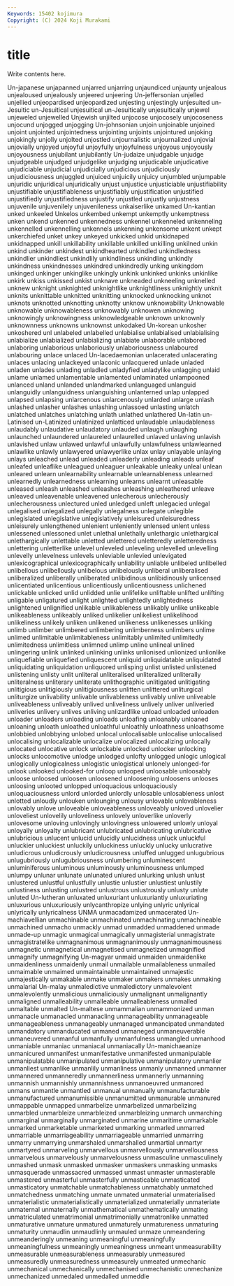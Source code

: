 ```yaml
---
Keywords: 15402 kojimura
Copyright: (C) 2024 Koji Murakami
---
```


# title

Write contents here.



 Un-japanese unjapanned unjarred unjarring unjaundiced unjaunty
unjealous unjealoused unjealously unjeered unjeering Un-jeffersonian unjelled unjellied unjeopardised unjeopardized
unjesting unjestingly unjesuited un-Jesuitic un-Jesuitical unjesuitical un-Jesuitically unjesuitically unjewel unjeweled
unjewelled Unjewish unjilted unjocose unjocosely unjocoseness unjocund unjogged unjogging Un-johnsonian
unjoin unjoinable unjoined unjoint unjointed unjointedness unjointing unjoints unjointured unjoking
unjokingly unjolly unjolted unjostled unjournalistic unjournalized unjovial unjovially unjoyed unjoyful
unjoyfully unjoyfulness unjoyous unjoyously unjoyousness unjubilant unjubilantly Un-judaize unjudgable unjudge
unjudgeable unjudged unjudgelike unjudging unjudicable unjudicative unjudiciable unjudicial unjudicially unjudicious
unjudiciously unjudiciousness unjuggled unjuiced unjuicily unjuicy unjumbled unjumpable unjuridic unjuridical
unjuridically unjust unjustice unjusticiable unjustifiability unjustifiable unjustifiableness unjustifiably unjustification unjustified
unjustifiedly unjustifiedness unjustify unjustled unjustly unjustness unjuvenile unjuvenilely unjuvenileness unkaiserlike
unkamed Un-kantian unked unkeeled Unkelos unkembed unkempt unkemptly unkemptness unken
unkend unkenned unkennedness unkennel unkenneled unkenneling unkennelled unkennelling unkennels unkenning
unkensome unkent unkept unkerchiefed unket unkey unkeyed unkicked unkid unkidnaped
unkidnapped unkill unkillability unkillable unkilled unkilling unkilned unkin unkind unkinder
unkindest unkindhearted unkindled unkindledness unkindlier unkindliest unkindlily unkindliness unkindling unkindly
unkindness unkindnesses unkindred unkindredly unking unkingdom unkinged unkinger unkinglike unkingly
unkink unkinked unkinks unkinlike unkirk unkiss unkissed unkist unknave unkneaded
unkneeling unknelled unknew unknight unknighted unknightlike unknightliness unknightly unknit unknits
unknittable unknitted unknitting unknocked unknocking unknot unknots unknotted unknotting unknotty
unknow unknowability Unknowable unknowable unknowableness unknowably unknowen unknowing unknowingly unknowingness
unknowledgeable unknown unknownly unknownness unknowns unknownst unkodaked Un-korean unkosher unkoshered
unl unlabeled unlabelled unlabialise unlabialised unlabialising unlabialize unlabialized unlabializing unlabiate
unlaborable unlabored unlaboring unlaborious unlaboriously unlaboriousness unlaboured unlabouring unlace unlaced
Un-lacedaemonian unlacerated unlacerating unlaces unlacing unlackeyed unlaconic unlacquered unlade unladed
unladen unlades unlading unladled unladyfied unladylike unlagging unlaid unlame unlamed
unlamentable unlamented unlaminated unlampooned unlanced unland unlanded unlandmarked unlanguaged unlanguid
unlanguidly unlanguidness unlanguishing unlanterned unlap unlapped unlapsed unlapsing unlarcenous unlarcenously
unlarded unlarge unlash unlashed unlasher unlashes unlashing unlassoed unlasting unlatch
unlatched unlatches unlatching unlath unlathed unlathered Un-latin un-Latinised un-Latinized unlatinized
unlatticed unlaudable unlaudableness unlaudably unlaudative unlaudatory unlauded unlaugh unlaughing unlaunched
unlaundered unlaureled unlaurelled unlaved unlaving unlavish unlavished unlaw unlawed unlawful
unlawfully unlawfulness unlawlearned unlawlike unlawly unlawyered unlawyerlike unlax unlay unlayable
unlaying unlays unleached unlead unleaded unleaderly unleading unleads unleaf unleafed
unleaflike unleagued unleaguer unleakable unleaky unleal unlean unleared unlearn unlearnability
unlearnable unlearnableness unlearned unlearnedly unlearnedness unlearning unlearns unlearnt unleasable unleased
unleash unleashed unleashes unleashing unleathered unleave unleaved unleavenable unleavened unlecherous
unlecherously unlecherousness unlectured unled unledged unleft unlegacied unlegal unlegalised unlegalized
unlegally unlegalness unlegate unlegible unlegislated unlegislative unlegislatively unleisured unleisuredness unleisurely
unlengthened unlenient unleniently unlensed unlent unless unlessened unlessoned unlet unlethal
unlethally unlethargic unlethargical unlethargically unlettable unletted unlettered unletteredly unletteredness unlettering
unletterlike unlevel unleveled unleveling unlevelled unlevelling unlevelly unlevelness unlevels unleviable
unlevied unlevigated unlexicographical unlexicographically unliability unliable unlibeled unlibelled unlibellous unlibellously
unlibelous unlibelously unliberal unliberalised unliberalized unliberally unliberated unlibidinous unlibidinously unlicensed
unlicentiated unlicentious unlicentiously unlicentiousness unlichened unlickable unlicked unlid unlidded unlie
unlifelike unliftable unlifted unlifting unligable unligatured unlight unlighted unlightedly unlightedness
unlightened unlignified unlikable unlikableness unlikably unlike unlikeable unlikeableness unlikeably unliked
unlikelier unlikeliest unlikelihood unlikeliness unlikely unliken unlikened unlikeness unlikenesses unliking
unlimb unlimber unlimbered unlimbering unlimberness unlimbers unlime unlimed unlimitable unlimitableness
unlimitably unlimited unlimitedly unlimitedness unlimitless unlimned unlimp unline unlineal unlined
unlingering unlink unlinked unlinking unlinks unlionised unlionized unlionlike unliquefiable unliquefied
unliquescent unliquid unliquidatable unliquidated unliquidating unliquidation unliquored unlisping unlist unlisted
unlistened unlistening unlisty unlit unliteral unliteralised unliteralized unliterally unliteralness unliterary
unliterate unlithographic unlitigated unlitigating unlitigious unlitigiously unlitigiousness unlitten unlittered unliturgical
unliturgize unlivability unlivable unlivableness unlivably unlive unliveable unliveableness unliveably unlived
unliveliness unlively unliver unliveried unliveries unlivery unlives unliving unlizardlike unload
unloaded unloaden unloader unloaders unloading unloads unloafing unloanably unloaned unloaning
unloath unloathed unloathful unloathly unloathness unloathsome unlobbied unlobbying unlobed unlocal
unlocalisable unlocalise unlocalised unlocalising unlocalizable unlocalize unlocalized unlocalizing unlocally unlocated
unlocative unlock unlockable unlocked unlocker unlocking unlocks unlocomotive unlodge unlodged
unlofty unlogged unlogic unlogical unlogically unlogicalness unlogistic unlogistical unlonely unlonged-for
unlook unlooked unlooked-for unloop unlooped unloosable unloosably unloose unloosed unloosen
unloosened unloosening unloosens unlooses unloosing unlooted unlopped unloquacious unloquaciously unloquaciousness
unlord unlorded unlordly unlosable unlosableness unlost unlotted unloudly unlouken unlounging
unlousy unlovable unlovableness unlovably unlove unloveable unloveableness unloveably unloved unlovelier
unloveliest unlovelily unloveliness unlovely unloverlike unloverly unlovesome unloving unlovingly unlovingness
unlowered unlowly unloyal unloyally unloyalty unlubricant unlubricated unlubricating unlubricative unlubricious
unlucent unlucid unlucidly unlucidness unluck unluckful unluckier unluckiest unluckily unluckiness
unluckly unlucky unlucrative unludicrous unludicrously unludicrousness unluffed unlugged unlugubrious unlugubriously
unlugubriousness unlumbering unluminescent unluminiferous unluminous unluminously unluminousness unlumped unlumpy unlunar
unlunate unlunated unlured unlurking unlush unlust unlustered unlustful unlustfully unlustie
unlustier unlustiest unlustily unlustiness unlusting unlustred unlustrous unlustrously unlusty unlute
unluted Un-lutheran unluxated unluxuriant unluxuriantly unluxuriating unluxurious unluxuriously unlycanthropize unlying
unlyric unlyrical unlyrically unlyricalness UNMA unmacadamized unmacerated Un-machiavellian unmachinable unmachinated
unmachinating unmachineable unmachined unmacho unmackly unmad unmadded unmaddened unmade unmade-up
unmagic unmagical unmagically unmagisterial unmagistrate unmagistratelike unmagnanimous unmagnanimously unmagnanimousness unmagnetic
unmagnetical unmagnetised unmagnetized unmagnified unmagnify unmagnifying Un-magyar unmaid unmaiden unmaidenlike
unmaidenliness unmaidenly unmail unmailable unmailableness unmailed unmaimable unmaimed unmaintainable unmaintained
unmajestic unmajestically unmakable unmake unmaker unmakers unmakes unmaking unmalarial Un-malay
unmaledictive unmaledictory unmalevolent unmalevolently unmalicious unmaliciously unmalignant unmalignantly unmaligned unmalleability
unmalleable unmalleableness unmalled unmaltable unmalted Un-maltese unmammalian unmammonized unman unmanacle
unmanacled unmanacling unmanageability unmanageable unmanageableness unmanageably unmanaged unmancipated unmandated unmandatory
unmanducated unmaned unmaneged unmaneuverable unmaneuvered unmanful unmanfully unmanfulness unmangled unmanhood
unmaniable unmaniac unmaniacal unmaniacally Un-manichaeanize unmanicured unmanifest unmanifestative unmanifested unmanipulable
unmanipulatable unmanipulated unmanipulative unmanipulatory unmanlier unmanliest unmanlike unmanlily unmanliness unmanly
unmanned unmanner unmannered unmanneredly unmannerliness unmannerly unmanning unmannish unmannishly unmannishness
unmanoeuvred unmanored unmans unmantle unmantled unmanual unmanually unmanufacturable unmanufactured unmanumissible
unmanumitted unmanurable unmanured unmappable unmapped unmarbelize unmarbelized unmarbelizing unmarbled unmarbleize
unmarbleized unmarbleizing unmarch unmarching unmarginal unmarginally unmarginated unmarine unmaritime unmarkable
unmarked unmarketable unmarketed unmarking unmarled unmarred unmarriable unmarriageability unmarriageable unmarried
unmarring unmarry unmarrying unmarshaled unmarshalled unmartial unmartyr unmartyred unmarveling unmarvellous
unmarvellously unmarvellousness unmarvelous unmarvelously unmarvelousness unmasculine unmasculinely unmashed unmask unmasked
unmasker unmaskers unmasking unmasks unmasquerade unmassacred unmassed unmast unmaster unmasterable
unmastered unmasterful unmasterfully unmasticable unmasticated unmasticatory unmatchable unmatchableness unmatchably unmatched
unmatchedness unmatching unmate unmated unmaterial unmaterialised unmaterialistic unmaterialistically unmaterialized unmaterially
unmateriate unmaternal unmaternally unmathematical unmathematically unmating unmatriculated unmatrimonial unmatrimonially unmatronlike
unmatted unmaturative unmature unmatured unmaturely unmatureness unmaturing unmaturity unmaudlin unmaudlinly
unmauled unmaze unmeandering unmeanderingly unmeaning unmeaningful unmeaningfully unmeaningfulness unmeaningly unmeaningness
unmeant unmeasurability unmeasurable unmeasurableness unmeasurably unmeasured unmeasuredly unmeasuredness unmeasurely unmeated
unmechanic unmechanical unmechanically unmechanised unmechanistic unmechanize unmechanized unmedaled unmedalled unmeddle
